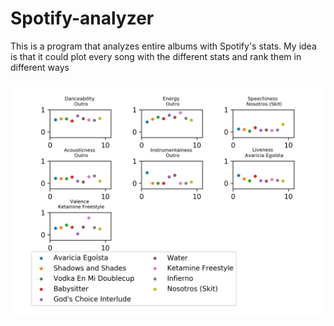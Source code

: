 # Spotify-analyzer
 This is a program that analyzes entire albums with Spotify's stats. My idea is that it could plot every song with the different stats and rank them in different ways

![Screenshot](album.png)
